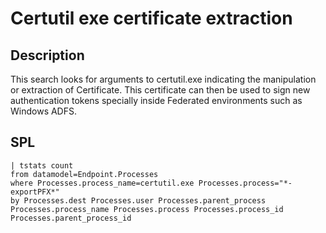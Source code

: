 # Certutil exe certificate extraction

## Description
This search looks for arguments to certutil.exe indicating the manipulation or extraction of Certificate. This certificate can then be used to sign new authentication tokens specially inside Federated environments such as Windows ADFS.

## SPL
```spl
| tstats count
from datamodel=Endpoint.Processes
where Processes.process_name=certutil.exe Processes.process="*-exportPFX*"
by Processes.dest Processes.user Processes.parent_process Processes.process_name Processes.process Processes.process_id Processes.parent_process_id
```